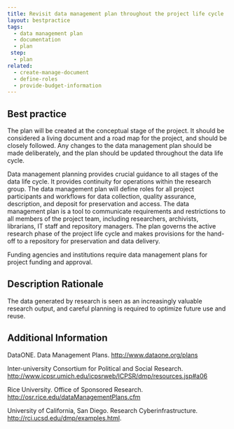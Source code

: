 ```yaml
---
title: Revisit data management plan throughout the project life cycle
layout: bestpractice
tags:
  - data management plan
  - documentation
  - plan
 step:
  - plan
related:
  - create-manage-document
  - define-roles
  - provide-budget-information
---
```


## Best practice
The plan will be created at the conceptual stage of the project. It should be considered a living document and a road map for the project, and should be closely followed. Any changes to the data management plan should be made deliberately, and the plan should be updated throughout the data life cycle.

Data management planning provides crucial guidance to all stages of the data life cycle. It provides continuity for operations within the research group. The data management plan will define roles for all project participants and workflows for data collection, quality assurance, description, and deposit for preservation and access. The data management plan is a tool to communicate requirements and restrictions to all members of the project team, including researchers, archivists, librarians, IT staff and repository managers. The plan governs the active research phase of the project life cycle and makes provisions for the hand-off to a repository for preservation and data delivery.

Funding agencies and institutions require data management plans for project funding and approval.

## Description Rationale
The data generated by research is seen as an increasingly valuable research output, and careful planning is required to optimize future use and reuse.

## Additional Information
DataONE. Data Management Plans. http://www.dataone.org/plans

Inter-university Consortium for Political and Social Research. http://www.icpsr.umich.edu/icpsrweb/ICPSR/dmp/resources.jsp#a06

Rice University. Office of Sponsored Research. http://osr.rice.edu/dataManagementPlans.cfm

University of California, San Diego. Research Cyberinfrastructure. http://rci.ucsd.edu/dmp/examples.html.
